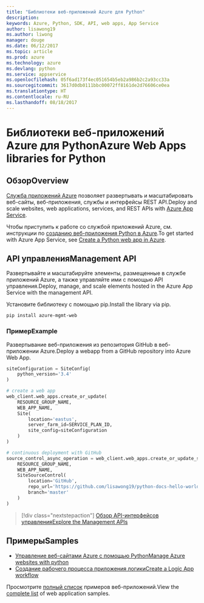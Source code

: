```yaml
---
title: "Библиотеки веб-приложений Azure для Python"
description: 
keywords: Azure, Python, SDK, API, web apps, App Service
author: lisawong19
ms.author: liwong
manager: douge
ms.date: 06/12/2017
ms.topic: article
ms.prod: azure
ms.technology: azure
ms.devlang: python
ms.service: appservice
ms.openlocfilehash: 05f6ad173f4ec051654b5eb2a986b2c2a93cc33a
ms.sourcegitcommit: 3617d0db0111bbc00072ff8161de2d76606ce0ea
ms.translationtype: HT
ms.contentlocale: ru-RU
ms.lasthandoff: 08/18/2017
---
```

# <a name="azure-web-apps-libraries-for-python"></a><span data-ttu-id="96b54-103">Библиотеки веб-приложений Azure для Python</span><span class="sxs-lookup"><span data-stu-id="96b54-103">Azure Web Apps libraries for Python</span></span>

## <a name="overview"></a><span data-ttu-id="96b54-104">Обзор</span><span class="sxs-lookup"><span data-stu-id="96b54-104">Overview</span></span>

<span data-ttu-id="96b54-105">[Служба приложений Azure](/azure/app-service) позволяет развертывать и масштабировать веб-сайты, веб-приложения, службы и интерфейсы REST API.</span><span class="sxs-lookup"><span data-stu-id="96b54-105">Deploy and scale websites, web applications, services, and REST APIs with [Azure App Service](/azure/app-service).</span></span>

<span data-ttu-id="96b54-106">Чтобы приступить к работе со службой приложений Azure, см. инструкции по [созданию веб-приложения Python в Azure](/azure/app-service-web/app-service-web-get-started-python).</span><span class="sxs-lookup"><span data-stu-id="96b54-106">To get started with Azure App Service, see [Create a Python web app in Azure](/azure/app-service-web/app-service-web-get-started-python).</span></span>

## <a name="management-api"></a><span data-ttu-id="96b54-107">API управления</span><span class="sxs-lookup"><span data-stu-id="96b54-107">Management API</span></span>

<span data-ttu-id="96b54-108">Развертывайте и масштабируйте элементы, размещенные в службе приложений Azure, а также управляйте ими с помощью API управления.</span><span class="sxs-lookup"><span data-stu-id="96b54-108">Deploy, manage, and scale elements hosted in the Azure App Service with the management API.</span></span>

<span data-ttu-id="96b54-109">Установите библиотеку с помощью pip.</span><span class="sxs-lookup"><span data-stu-id="96b54-109">Install the library via pip.</span></span>

```bash
pip install azure-mgmt-web
```

### <a name="example"></a><span data-ttu-id="96b54-110">Пример</span><span class="sxs-lookup"><span data-stu-id="96b54-110">Example</span></span>

<span data-ttu-id="96b54-111">Развертывание веб-приложения из репозитория GitHub в веб-приложении Azure.</span><span class="sxs-lookup"><span data-stu-id="96b54-111">Deploy a webapp from a GitHub repository into Azure Web App.</span></span>

```python
siteConfiguration = SiteConfig(
    python_version='3.4'
)

# create a web app
web_client.web_apps.create_or_update(
    RESOURCE_GROUP_NAME,
    WEB_APP_NAME,
    Site(
        location='eastus',
        server_farm_id=SERVICE_PLAN_ID,
        site_config=siteConfiguration
    )
)

# continuous deployment with GitHub
source_control_async_operation = web_client.web_apps.create_or_update_source_control(
    RESOURCE_GROUP_NAME,
    WEB_APP_NAME,
    SiteSourceControl(
        location='GitHub',
        repo_url='https://github.com/lisawong19/python-docs-hello-world',
        branch='master'
    )
)
```
> [!div class="nextstepaction"]
> [<span data-ttu-id="96b54-112">Обзор API-интерфейсов управления</span><span class="sxs-lookup"><span data-stu-id="96b54-112">Explore the Management APIs</span></span>](/python/api/overview/azure/webapps/managementlibrary)

## <a name="samples"></a><span data-ttu-id="96b54-113">Примеры</span><span class="sxs-lookup"><span data-stu-id="96b54-113">Samples</span></span> 

* <span data-ttu-id="96b54-114">[Управление веб-сайтами Azure с помощью Python][1]</span><span class="sxs-lookup"><span data-stu-id="96b54-114">[Manage Azure websites with python][1]</span></span>
* <span data-ttu-id="96b54-115">[Создание рабочего процесса приложения логики][2]</span><span class="sxs-lookup"><span data-stu-id="96b54-115">[Create a Logic App workflow][2]</span></span>
 
<span data-ttu-id="96b54-116">Просмотрите [полный список](https://azure.microsoft.com/en-us/resources/samples/?platform=python&term=web-app) примеров веб-приложений.</span><span class="sxs-lookup"><span data-stu-id="96b54-116">View the [complete list](https://azure.microsoft.com/en-us/resources/samples/?platform=python&term=web-app) of web application samples.</span></span>

[1]: https://azure.microsoft.com/resources/samples/app-service-web-python-manage
[2]: ../docs-ref-conceptual/python-sdk-azure-samples-logic-app-workflow.md